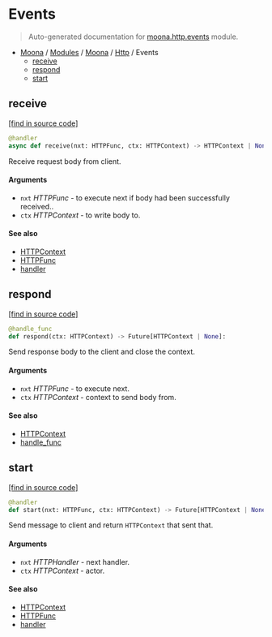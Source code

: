 # Events

> Auto-generated documentation for [moona.http.events](https://github.com/katunilya/moona/blob/main/moona/http/events.py) module.

- [Moona](../../README.md#-moona) / [Modules](../../MODULES.md#moona-modules) / [Moona](../index.md#moona) / [Http](index.md#http) / Events
    - [receive](#receive)
    - [respond](#respond)
    - [start](#start)

## receive

[[find in source code]](https://github.com/katunilya/moona/blob/main/moona/http/events.py#L50)

```python
@handler
async def receive(nxt: HTTPFunc, ctx: HTTPContext) -> HTTPContext | None:
```

Receive request body from client.

#### Arguments

- `nxt` *HTTPFunc* - to execute next if body had been successfully received..
- `ctx` *HTTPContext* - to write body to.

#### See also

- [HTTPContext](context.md#httpcontext)
- [HTTPFunc](handlers.md#httpfunc)
- [handler](handlers.md#handler)

## respond

[[find in source code]](https://github.com/katunilya/moona/blob/main/moona/http/events.py#L35)

```python
@handle_func
def respond(ctx: HTTPContext) -> Future[HTTPContext | None]:
```

Send response body to the client and close the context.

#### Arguments

- `nxt` *HTTPFunc* - to execute next.
- `ctx` *HTTPContext* - context to send body from.

#### See also

- [HTTPContext](context.md#httpcontext)
- [handle_func](handlers.md#handle_func)

## start

[[find in source code]](https://github.com/katunilya/moona/blob/main/moona/http/events.py#L15)

```python
@handler
def start(nxt: HTTPFunc, ctx: HTTPContext) -> Future[HTTPContext | None]:
```

Send message to client and return `HTTPContext` that sent that.

#### Arguments

- `nxt` *HTTPHandler* - next handler.
- `ctx` *HTTPContext* - actor.

#### See also

- [HTTPContext](context.md#httpcontext)
- [HTTPFunc](handlers.md#httpfunc)
- [handler](handlers.md#handler)
